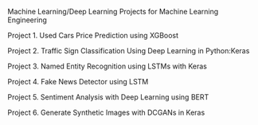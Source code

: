 Machine Learning/Deep Learning Projects for Machine Learning Engineering

Project 1.
Used Cars Price Prediction using XGBoost

Project 2.
Traffic Sign Classification Using Deep Learning in Python:Keras

Project 3.
Named Entity Recognition using LSTMs with Keras

Project 4.
Fake News Detector using LSTM

Project 5.
Sentiment Analysis with Deep Learning using BERT

Project 6.
Generate Synthetic Images with DCGANs in Keras
